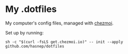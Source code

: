 # My .dotfiles

My computer's config files, managed with [chezmoi](https://www.chezmoi.io/).

Set up by running:

```shell
sh -c "$(curl -fsLS get.chezmoi.io)" -- init --apply github.com/hasnep/dotfiles
```
